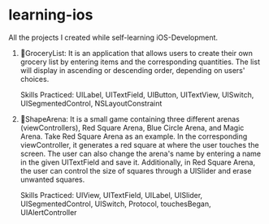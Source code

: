# learning-ios
All the projects I created while self-learning iOS-Development.

1. 📝GroceryList: It is an application that allows users to create their own grocery list by entering items and the corresponding quantities. The list will display in ascending or descending order, depending on users' choices. 

    Skills Practiced: UILabel, UITextField, UIButton, UITextView, UISwitch, UISegmentedControl, NSLayoutConstraint

2. 🔵ShapeArena: It is a small game containing three different arenas (viewControllers), Red Square Arena, Blue Circle Arena, and Magic Arena. Take Red Square Arena as an example. In the corresponding viewController, it generates a red square at where the user touches the screen. The user can also change the arena's name by entering a name in the given UITextField and save it. Additionally, in Red Square Arena, the user can control the size of squares through a UISlider and erase unwanted squares. 

    Skills Practiced: UIView, UITextField, UILabel, UISlider, UISegmentedControl, UISwitch, Protocol, touchesBegan, UIAlertController
